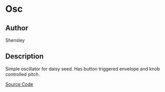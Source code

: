 # Osc

## Author

Shensley

## Description

Simple oscillator for daisy seed. Has button triggered envelope and knob controlled pitch.

[Source Code](https://github.com/electro-smith/DaisyExamples/tree/master/seed/Osc)





  



